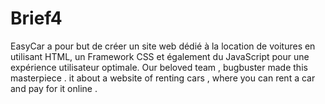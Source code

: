# Brief4

EasyCar a pour but de créer un site web dédié à la location de voitures en utilisant HTML, un Framework CSS et également du JavaScript pour une expérience utilisateur optimale.
Our beloved team , bugbuster made this masterpiece . it about a website of renting cars , where you can rent a car and pay for it online .
